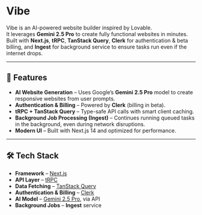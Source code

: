 # Vibe

Vibe is an AI-powered website builder inspired by Lovable.  
It leverages **Gemini 2.5 Pro** to create fully functional websites in minutes.  
Built with **Next.js**, **tRPC**, **TanStack Query**, **Clerk** for authentication & beta billing, and **Ingest** for background service to ensure tasks run even if the internet drops.

---

## 🚀 Features

- **AI Website Generation** – Uses Google’s **Gemini 2.5 Pro** model to create responsive websites from user prompts.
- **Authentication & Billing** – Powered by **Clerk** (billing in beta).
- **tRPC + TanStack Query** – Type-safe API calls with smart client caching.
- **Background Job Processing (Ingest)** – Continues running queued tasks in the background, even during network disruptions.
- **Modern UI** – Built with Next.js 14 and optimized for performance.

---

## 🛠️ Tech Stack

- **Framework** – [Next.js](https://nextjs.org/)
- **API Layer** – [tRPC](https://trpc.io/)
- **Data Fetching** – [TanStack Query](https://tanstack.com/query/latest)
- **Authentication & Billing** – [Clerk](https://clerk.com/)
- **AI Model** – [Gemini 2.5 Pro](https://ai.google/), via API
- **Background Jobs** – **Ingest** service

